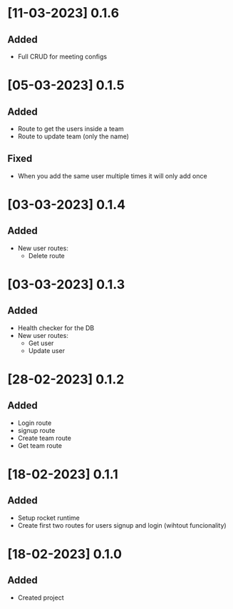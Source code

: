 # [11-03-2023] 0.1.6
## Added

- Full CRUD for meeting configs


# [05-03-2023] 0.1.5
## Added

- Route to get the users inside a team
- Route to update team (only the name)

## Fixed

- When you add the same user multiple times it will only add once


# [03-03-2023] 0.1.4
## Added

- New user routes: 
    - Delete route

# [03-03-2023] 0.1.3
## Added

- Health checker for the DB
- New user routes: 
    - Get user
    - Update user

# [28-02-2023] 0.1.2
## Added

- Login route
- signup route
- Create team route
- Get team route


# [18-02-2023] 0.1.1
## Added

- Setup rocket runtime
- Create first two routes for users signup and login (wihtout funcionality)


# [18-02-2023] 0.1.0
## Added

- Created project

